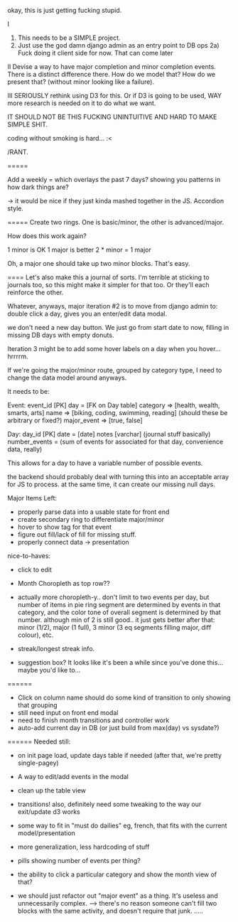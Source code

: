 okay, this is just getting fucking stupid.

I
1) This needs to be a SIMPLE project.
2) Just use the god damn django admin as an entry point to DB ops
2a) Fuck doing it client side for now.  That can come later

II
Devise a way to have major completion and minor completion events.  
There is a distinct difference there.  How do we model that?
How do we present that? (without minor looking like a failure).

III
SERIOUSLY rethink using D3 for this.  Or if D3 is going to be used,
WAY more research is needed on it to do what we want.

IT SHOULD NOT BE THIS FUCKING UNINTUITIVE AND HARD TO MAKE SIMPLE SHIT.

coding without smoking is hard... :<

/RANT.


=====

Add a weekly = which overlays the past 7 days? showing you patterns in how dark things are?

-> it would be nice if they just kinda mashed together in the JS. Accordion style.

=====
Create two rings.  One is basic/minor, the other is advanced/major.

How does this work again?

1 minor is OK
1 major is better
2 * minor = 1 major

Oh, a major one should take up two minor blocks.  That's easy.


====
Let's also make this a journal of sorts.  I'm terrible at sticking to journals too, 
so this might make it simpler for that too.  Or they'll each reinforce the other.

Whatever, anyways, major iteration #2 is to move from django admin to:
double click a day, gives you an enter/edit data modal.

we don't need a new day button.  We just go from start date to now, filling in missing DB days
with empty donuts.

Iteration 3 might be to add some hover labels on a day when you hover... hrrrrm.



If we're going the major/minor route, grouped by category type, I need to change the data model around
anyways.

It needs to be:

Event:
event_id [PK]
day = [FK on Day table]
category => [health, wealth, smarts, arts]
name => [biking, coding, swimming, reading] (should these be arbitrary or fixed?)
major_event => [true, false]


Day:
day_id [PK]
date = [date]
notes [varchar] (journal stuff basically)
number_events = (sum of events for associated for that day, convenience data, really)


This allows for a day to have a variable number of possible events.




the backend should probably deal with turning this into an acceptable array for JS to process.
at the same time, it can create our missing null days.




Major Items Left:
- properly parse data into a usable state for front end 
- create secondary ring to differentiate major/minor
- hover to show tag for that event
- figure out fill/lack of fill for missing stuff.
- properly connect data -> presentation

nice-to-haves:
- click to edit
- Month Choropleth as top row??
- actually more choropleth-y.. don't limit to two events per day, but number of items in 
pie ring segment are determined by events in that category, and the color tone of overall segment
is determined by that number.  although min of 2 is still good.. it just gets better after that:
minor (1/2), major (1 full), 3 minor (3 eq segments filling major, diff colour), etc.
- streak/longest streak info.

- suggestion box?  It looks like it's been a while since you've done this... maybe you'd like to...


======

- Click on column name should do some kind of transition to only showing that grouping
- still need input on front end modal
- need to finish month transitions and controller work
- auto-add current day in DB (or just build from max(day) vs sysdate?)


======
Needed still:
- on init page load, update days table if needed (after that, we're pretty single-pagey)
- A way to edit/add events in the modal
- clean up the table view
- transitions!  also, definitely need some tweaking to the way our exit/update d3 works
- some way to fit in "must do dailies" eg, french, that fits with the current model/presentation
- more generalization, less hardcoding of stuff
- pills showing number of events per thing?
- the ability to click a particular category and show the month view of that?


- we should just refactor out "major event" as a thing.  It's useless and unnecessarily complex.
--> there's no reason someone can't fill two blocks with the same activity, and doesn't require that junk.
.....



